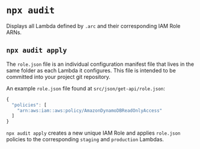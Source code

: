 # `npx audit`

Displays all Lambda defined by `.arc` and their corresponding IAM Role ARNs.

## `npx audit apply`

The `role.json` file is an individual configuration manifest file that lives in the same folder as each Lambda it configures. This file is intended to be committed into your project git repository.

An example `role.json` file found at `src/json/get-api/role.json`:

```javascript
{
  "policies": [
    "arn:aws:iam::aws:policy/AmazonDynamoDBReadOnlyAccess"
  ]
}
```

`npx audit apply` creates a new unique IAM Role and applies `role.json` policies to the corresponding `staging` and `production` Lambdas.

